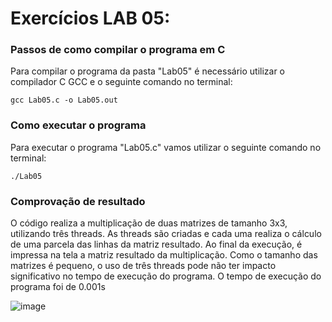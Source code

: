 # Exercícios LAB 05:

### Passos de como compilar o programa em C

Para compilar o programa da pasta "Lab05" é necessário utilizar o compilador C GCC e o seguinte comando no terminal:

`gcc Lab05.c -o Lab05.out`

### Como executar o programa

Para executar o programa "Lab05.c" vamos utilizar o seguinte comando no terminal: 

`./Lab05`

### Comprovação de resultado

O código realiza a multiplicação de duas matrizes de tamanho 3x3, utilizando três threads. As threads são criadas e cada uma realiza o cálculo de uma parcela das linhas da matriz resultado. Ao final da execução, é impressa na tela a matriz resultado da multiplicação. Como o tamanho das matrizes é pequeno, o uso de três threads pode não ter impacto significativo no tempo de execução do programa.
O tempo de execução do programa foi de 0.001s

![image](https://user-images.githubusercontent.com/84693356/231605714-62d8dc8f-d484-4c08-8b02-4d399b0f4c19.png)


